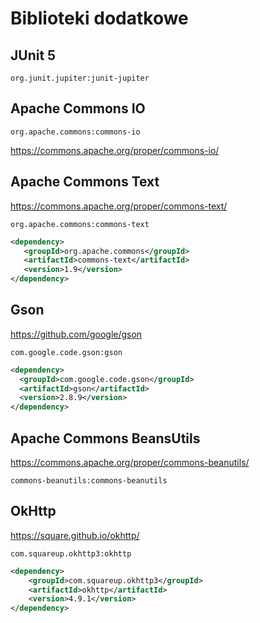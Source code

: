 Biblioteki dodatkowe
====================

## JUnit 5

``org.junit.jupiter:junit-jupiter``

## Apache Commons IO

``org.apache.commons:commons-io``

https://commons.apache.org/proper/commons-io/

## Apache Commons Text

https://commons.apache.org/proper/commons-text/

``org.apache.commons:commons-text``

```xml
<dependency>
   <groupId>org.apache.commons</groupId>
   <artifactId>commons-text</artifactId>
   <version>1.9</version>
</dependency>
```

## Gson

https://github.com/google/gson

``com.google.code.gson:gson``

```xml
<dependency>
  <groupId>com.google.code.gson</groupId>
  <artifactId>gson</artifactId>
  <version>2.8.9</version>
</dependency>
```

## Apache Commons BeansUtils

https://commons.apache.org/proper/commons-beanutils/

``commons-beanutils:commons-beanutils``

## OkHttp

https://square.github.io/okhttp/

``com.squareup.okhttp3:okhttp``

```xml
<dependency>
    <groupId>com.squareup.okhttp3</groupId>
    <artifactId>okhttp</artifactId>
    <version>4.9.1</version>
</dependency>
```
